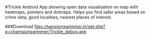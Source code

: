 #Trickle
Android App showing open data visualisation on map with heatmaps, pointers and dotmaps.
Helps you find safer areas based on crime data, good localities, nearest places of interest.

###Download
<a href="http://files.championswimmer.in/get.php?p=championswimmer/Trickle_debug.apk"> files.championswimmer.in/get.php?p=championswimmer/Trickle_debug.apk </a>